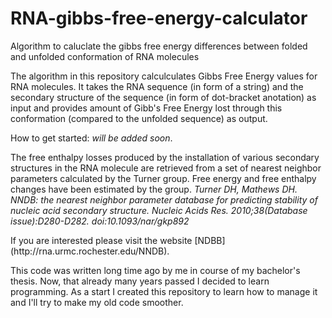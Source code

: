 # RNA-gibbs-free-energy-calculator
Algorithm to caluclate the gibbs free energy differences between folded and unfolded conformation of RNA molecules


The algorithm in this repository calculculates Gibbs Free Energy values for RNA molecules. 
It takes the RNA sequence (in form of a string) and the secondary structure of the sequence (in form of dot-bracket anotation) as input and provides amount of Gibb's Free Energy lost through this conformation (compared to the unfolded sequence) as output. 

How to get started: *will be added soon*.

The free enthalpy losses produced by the installation of various secondary structures in the RNA molecule are retrieved from a set of nearest neighbor parameters calculated by the Turner group. Free energy and free enthalpy changes have been estimated by the group. 
*Turner DH, Mathews DH. NNDB: the nearest neighbor parameter database for predicting stability of nucleic acid secondary structure. Nucleic Acids Res. 2010;38(Database issue):D280-D282. doi:10.1093/nar/gkp892*
<p>If you are interested please visit the website [NDBB](http://rna.urmc.rochester.edu/NNDB). </p>

This code was written long time ago by me in course of my bachelor's thesis. Now, that already many years passed I decided to learn programming. As a start I created this repository to learn how to manage it and I'll try to make my old code smoother. 
